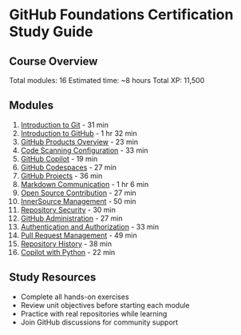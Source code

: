 # GitHub Foundations Certification Study Guide

## Course Overview
Total modules: 16
Estimated time: ~8 hours
Total XP: 11,500

## Modules
1. [Introduction to Git](modules/01-introduction-git.md) - 31 min
2. [Introduction to GitHub](modules/02-introduction-github.md) - 1 hr 32 min
3. [GitHub Products Overview](modules/03-github-products.md) - 23 min
4. [Code Scanning Configuration](modules/04-code-scanning.md) - 33 min
5. [GitHub Copilot](modules/05-github-copilot.md) - 19 min
6. [GitHub Codespaces](modules/06-github-codespaces.md) - 27 min
7. [GitHub Projects](modules/07-github-projects.md) - 36 min
8. [Markdown Communication](modules/08-markdown.md) - 1 hr 6 min
9. [Open Source Contribution](modules/09-open-source.md) - 27 min
10. [InnerSource Management](modules/10-innersource.md) - 50 min
11. [Repository Security](modules/11-repository-security.md) - 30 min
12. [GitHub Administration](modules/12-github-admin.md) - 27 min
13. [Authentication and Authorization](modules/13-auth.md) - 33 min
14. [Pull Request Management](modules/14-pull-requests.md) - 49 min
15. [Repository History](modules/15-repo-history.md) - 38 min
16. [Copilot with Python](modules/16-copilot-python.md) - 22 min

## Study Resources
- Complete all hands-on exercises
- Review unit objectives before starting each module
- Practice with real repositories while learning
- Join GitHub discussions for community support
